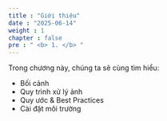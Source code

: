 ```yaml
---
title : "Giới thiệu"
date : "2025-06-14"
weight : 1 
chapter : false
pre : " <b> 1. </b> "
---
```


Trong chương này, chúng ta sẽ cùng tìm hiểu:

- Bối cảnh 
- Quy trình xử lý ảnh 
- Quy ước & Best Practices
- Cài đặt môi trường
